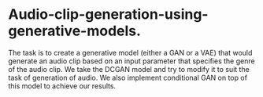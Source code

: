 # Audio-clip-generation-using-generative-models.
The task is to create a generative model (either a GAN or a VAE) that would generate an audio clip based on an input parameter that specifies the genre of the audio clip. We take the DCGAN model and try to modify it to suit the task of generation of audio. We also implement conditional GAN on top of this model to achieve our results. 

